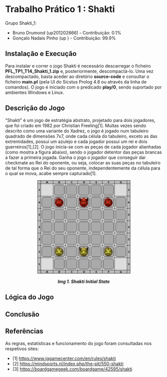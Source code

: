 # Trabalho Prático 1 : Shakti

Grupo Shakti_1:

- Bruno Drumond (up201202666) - Contribuição: 0.1%
- Gonçalo Nadais Pinho (up ) - Contribuição: 99.9%


## Instalação e Execução

<p justify="center">
Para instalar e correr o jogo Shakti é necessário descarregar o ficheiro <b>PFL_TP1_T14_Shakti_1.zip</b> e, posteriormente, descompactá-lo. Uma vez descompactado, basta aceder ao diretório <b>source-code</b> e consultar o ficheiro <b>main.pl</b> (pela UI do Sicstus Prolog 4.8 ou através da linha de comandos). O jogo é iniciado com o predicado <b>play/0</b>, sendo suportado por ambientes Windows e Linux.
</p>

## Descrição do Jogo

<p justify="center">
"Shakti" é um jogo de estratégia abstrato, projetado para dois jogadores, que foi criado em 1982 por Christian Freeling[1]. Muitas vezes sendo descrito como uma variante do Xadrez, o jogo é jogado num tabuleiro quadrado de dimensões 7x7, onde cada célula do tabuleiro, exceto as das extremidades, possui um azulejo e cada jogador possui um rei e dois guerreiros[1],[2].
O jogo inicia-se com as peças de cada jogador alianhadas (como mostra a figura abaixo), sendo o jogador detentor das peças brancas a fazer a primeira jogada. Ganha o jogo o jogador que conseguir dar checkmate ao Rei do oponente, ou seja, colocar as suas peças no tabuleiro de tal forma que o Rei do seu oponente, independentemente da célula para o qual se mova, acabe sempre capturado[1].
</p>

<p align="center" justify="center">
  <img width="300" alt="init_state" src="https://github.com/GonPedro/PFL_Proj/blob/5f59b3c778d40f1b5bdbc177ad6fd79cc903702e/Images/init_state.png"/>
</p>
<p align="center">
  <b><i>Img 1. Shakti Initial State</i></b>
</p>

## Lógica do Jogo



## Conclusão


## Referências

As regras, estatísticas e funcionamento do jogo foram consultadas nos respetivos sites:
- [1] https://www.iggamecenter.com/en/rules/shakti
- [2] https://mindsports.nl/index.php/the-pit/550-shakti
- [3] https://boardgamegeek.com/boardgame/42595/shakti
